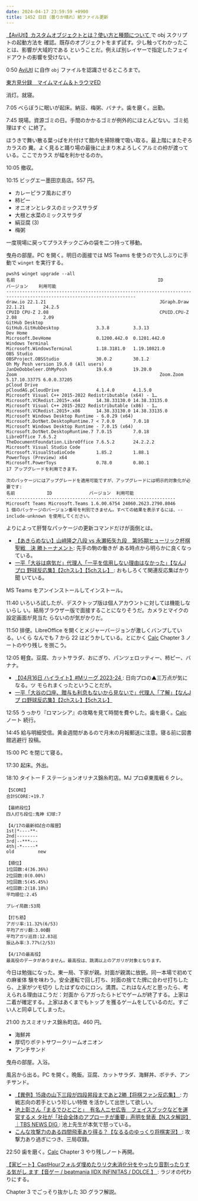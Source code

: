 ```yaml
---
date: 2024-04-17 23:59:59 +0900
title: 1452 日目（曇りか晴れ）続ファイル更新
---
```


[【AviUtl】カスタムオブジェクトとは？使い方と種類について
](https://aviutl.info/kasutamuobuzyekuto-itirann/)で obj スクリプトの起動方法を
確認。既存のオブジェクトをまず試す。少し触ってわかったことは、影響が大域的である
ということだ。例えば別レイヤーで指定したフェイドアウトの影響を受けない。

<blockquote class="twitter-tweet"
  data-conversation="none"
  data-theme="dark" data-media-max-width="640" data-align="center">
<a href="https://twitter.com/showa_yojyo/status/1780257261690175927"></a>
</blockquote>

0:50 [AviUtl] に自作 `obj` ファイルを認識させるところまで。

[東方見分録　マイムマイム＆トラウマED](https://www.youtube.com/watch?v=xtsmfyxugbs)

消灯。就寝。

7:05 べらぼうに眠いが起床。納豆、梅粥、バナナ。歯を磨く。出勤。

7:45 現場。資源ゴミの日。手間のかかるゴミが例外的にほとんどない。ゴミ処理はすぐ
に終了。

ほうきで舞い散る葉っぱを片付けて館内を掃除機で吸い取る。最上階にまたぞろカラスの
糞。よく見ると踊り場の最後に止まり木よろしくアルミの枠が渡っている。ここでカラス
が幅を利かせるのか。

10:05 撤収。

10:15 ビッグエー墨田京島店。557 円。

* カレーピラフ風おにぎり
* 柿ピー
* オニオンとレタスのミックスサラダ
* 大根と水菜のミックスサラダ
* 絹豆腐 (3)
* 梅粥

一度現場に戻ってプラスチックごみの袋を二つ持って移動。

曳舟の部屋。PC を開く。明日の面接では MS Teams を使うので久しぶりに手動で
`winget` を実行する。

```pwsh
pwsh$ winget upgrade --all
名前                                                      ID                                バージョン    利用可能
-----------------------------------------------------------------------------------------------------------------------
draw.io 22.1.21                                           JGraph.Draw                       22.1.21       24.2.5
CPUID CPU-Z 2.08                                          CPUID.CPU-Z                       2.08          2.09
GitHub Desktop                                            GitHub.GitHubDesktop              3.3.8         3.3.13
Dev Home                                                  Microsoft.DevHome                 0.1200.442.0  0.1201.442.0
Windows Terminal                                          Microsoft.WindowsTerminal         1.18.3181.0   1.19.10821.0
OBS Studio                                                OBSProject.OBSStudio              30.0.2        30.1.2
Oh My Posh version 19.6.0 (All users)                     JanDeDobbeleer.OhMyPosh           19.6.0        19.20.0
Zoom                                                      Zoom.Zoom                         5.17.10.33775 6.0.0.37205
pCloud Drive                                              pCloudAG.pCloudDrive              4.1.4.0       4.1.5.0
Microsoft Visual C++ 2015-2022 Redistributable (x64) - 1… Microsoft.VCRedist.2015+.x64      14.38.33130.0 14.38.33135.0
Microsoft Visual C++ 2015-2022 Redistributable (x86) - 1… Microsoft.VCRedist.2015+.x86      14.38.33130.0 14.38.33135.0
Microsoft Windows Desktop Runtime - 6.0.29 (x64)          Microsoft.DotNet.DesktopRuntime.7 < 7.0.0       7.0.18
Microsoft Windows Desktop Runtime - 7.0.15 (x64)          Microsoft.DotNet.DesktopRuntime.7 7.0.15        7.0.18
LibreOffice 7.6.5.2                                       TheDocumentFoundation.LibreOffice 7.6.5.2       24.2.2.2
Microsoft Visual Studio Code                              Microsoft.VisualStudioCode        1.85.2        1.88.1
PowerToys (Preview) x64                                   Microsoft.PowerToys               0.78.0        0.80.1
17 アップグレードを利用できます。

次のパッケージにはアップグレードを適用可能ですが、アップグレードには明示的対象化が必要です:
名前            ID              バージョン  利用可能
----------------------------------------------------------------
Microsoft Teams Microsoft.Teams 1.6.00.6754 24060.2623.2790.8046
1 個のパッケージのバージョン番号を判別できません。すべての結果を表示するには、--include-unknown を使用してください。
```

よりによって肝腎なパッケージの更新コマンドだけが面倒とは。

* [【あきらめない】山﨑隆之八段 vs 永瀬拓矢九段　第95期ヒューリック杯棋聖戦　決
  勝トーナメント](https://www.youtube.com/watch?v=KNS8cvugaZY): 先手の駒の働きが
  ある時点から明らかに良くなっている。
* [一平「大谷は病気だ」代理人「一平を信用しない理由はなかった」【なんJ プロ
  野球反応集】【2chスレ】【5chスレ】
  ](https://www.youtube.com/watch?v=FrRXWC1-B70): おもしろくて関連反応集ばかり聞
  いている。

MS Teams をアンインストールしてインストール。

11:40 いろいろ試したが、デスクトップ版は個人アカウントに対しては機能しないらし
い。結局ブラウザー版で面接することになりそうだ。カメラとマイクの設定画面が見当た
らないのが気がかりだ。

11:50 排便。LibreOffice を開くとメジャーバージョンが激しくバンプしている。いくら
なんでも 7 から 22 はどうかしている。とにかく [Calc] Chapter 3 ノートのやり残し
を捌こう。

12:05 軽食。豆腐、カットサラダ、おにぎり、パンツェロッティー、柿ピー、バナナ。

* [【04月16日 ハイライト】#Mリーグ 2023-24
  ](https://www.youtube.com/watch?v=czClSsC30-Y): 日向プロの▲三万点が気になる。ツ
  モられまくったということだが。
* [一平「大谷の口座、贈与も利息もないから見ないで」代理人「了解」【なんJ プ
  ロ野球反応集】【2chスレ】【5chスレ】
  ](https://www.youtube.com/watch?v=Y2N-0lte8VE)

12:55 うっかり『ロマンシア』の攻略を見て時間を費やした。歯を磨く。[Calc] ノート
続行。

14:45 給与明細受信。黄金週間があるので月末の月報郵送に注意。寝る前に図書館逃避行
投稿。
<blockquote class="twitter-tweet" data-theme="dark" data-media-max-width="720">
<a href="https://twitter.com/showa_yojyo/status/1780566888642478394"></a>
</blockquote>

15:00 PC を閉じて寝る。

17:30 起床。外出。

18:10 タイトー F ステーションオリナス錦糸町店。MJ プロ卓東風戦 6 クレ。

```text
【SCORE】
合計SCORE:+19.7

【最終段位】
四人打ち段位:鬼神 幻球:7

【4/17の最新8試合の履歴】
1st|*----**-
2nd|--------
3rd|--***---
4th|-*-----*
old         new

【順位】
1位回数:4(36.36%)
2位回数:0(0.00%)
3位回数:5(45.45%)
4位回数:2(18.18%)
平均順位:2.45

プレイ局数:53局

【打ち筋】
アガリ率:11.32%(6/53)
平均アガリ翻:3.00翻
平均アガリ巡目:12.83巡
振込み率:3.77%(2/53)

【4/17の最高役】
最高役のデータがありません。最高役は、跳満以上のアガリが対象となります。
```

今日は勉強になった。東一局、下家が親。対面が親満に放銃。同一本場で初めての麻雀体
験を味わう。安全運転で回し打ち、対面の捨てた牌に合わせ打ちしたら、上家がツモ切り
したはずなのにロン。満貫。これはなんだと思ったら、考えられる理由はこうだ：対面か
らアガったらトビでゲームが終了する。上家は二着が確定する。上家はあくまでもトップ
を獲るゲームをしているのだ。すごい人と同卓してしまった。

21:00 カスミオリナス錦糸町店。460 円。

* 海鮮丼
* 厚切りポテトサワークリームオニオン
* アンチサンド

曳舟の部屋。入浴。

風呂から出る。PC を開く。晩飯。豆腐、カットサラダ、海鮮丼、ポテチ、アンチサンド。

* [【異例】15歳の山下三段が四段昇段まであと2勝【将棋ファン反応集】
  ](https://www.youtube.com/watch?v=kLVRdxf9aDI): 力戦志向の若手という珍しい特徴
  を活かして出世して欲しい。
* [池上彰さん「まるでひとごと」　有名人ニセ広告　フェイスブックなどを運営するメ
  タ社が「社会全体のアプローチが重要」声明を発表【Nスタ解説】｜TBS NEWS DIG
  ](https://www.youtube.com/watch?v=BVi5uC3wXSI): 池上先生が本気で怒っている。
* [こんな攻撃力のある四間飛車あり得る？【なるるのゆっくり将棋実況】
  ](https://www.youtube.com/watch?v=XzJCkySrTGc): 攻撃力あり過ぎにつき、三局収録。

22:50 歯を磨く。[Calc] Chapter 3 やり残しノート再開。

[【家ビート】CastHourフォルダ埋めたりリク未消化分をやったり音割ったりする気がし
ます【音ゲー / beatmania IIDX INFINITAS / DOLCE.】
](https://www.youtube.com/watch?v=LA84sFtYI-Q): ラジオの代わりにする。

Chapter 3 でごっそり抜かした 3D グラフ解説。

[AviUtl]: https://spring-fragrance.mints.ne.jp/aviutl/
[Calc]: https://documentation.libreoffice.org/en/english-documentation/calc/
